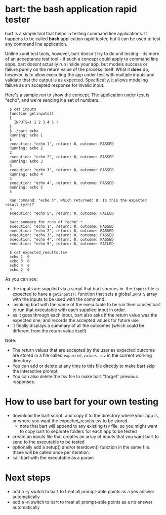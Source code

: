 bart: the bash application rapid tester
========================================

bart is a simple tool that helps in testing command line applications. It happens to be called __bash__ application rapid tester, but it can be used to test any command line application.

Unline xunit test tools, however, bart doesn't try to do unit testing - its more of an acceptance test tool - if such a concept could apply to command line apps. bart doesnt actually run inside your app, but models success or failure purely on the return value of the process itself. What it __does__ do, however, is to allow executing the app under test with multiple inputs and validate that the output is as expected. Specifically, it allows modeling failure as an accepted response for invalid input.

Here's a sample run to show the concept. The application under test is "echo", and we're sending it a set of numbers.

      $ cat inputs
      function getinputs()
      {
        INPUTS=( 1 2 3 4 5 )
      }
      $ ./bart echo
      Running: echo 1
      1
      execution: "echo 1", return: 0, outcome: PASSED
      Running: echo 2
      2
      execution: "echo 2", return: 0, outcome: PASSED
      Running: echo 3
      3
      execution: "echo 3", return: 0, outcome: PASSED
      Running: echo 4
      4
      execution: "echo 4", return: 0, outcome: PASSED
      Running: echo 5
      5
      
      Ran command: "echo 5", which returned: 0. Is this the expected result (y/n)?
      n
      execution: "echo 5", return: 0, outcome: FAILED
      
      bart summary for runs of "echo" :
      execution: "echo 1", return: 0, outcome: PASSED
      execution: "echo 2", return: 0, outcome: PASSED
      execution: "echo 3", return: 0, outcome: PASSED
      execution: "echo 4", return: 0, outcome: PASSED
      execution: "echo 5", return: 0, outcome: FAILED
      
      $ cat expected_results.tsv
      echo 1  0
      echo 3  0
      echo 4  0
      echo 2  0

As you can see:
- the inputs are supplied via a script that bart sources in. the `inputs` file is expected to have a `getinputs()` function that sets a global `INPUTS` array with the inputs to be used with the command.
- invoking bart with the name of the executable to be run then causes bart to run that executable with each supplied input in order.
- as it goes through each input, bart also asks if the return value was the expected one; and records the accepted values for future use
- it finally displays a summary of all the outcomes (which could be different from the return value itself)

Note:
- The return values that are accepted by the user as expected outcome are stored in a file called `expected_values.tsv` in the current working directory
- You can add or delete at any time to this file directly to make bart skip the interactive prompt
- You can also delete the tsv file to make bart "forget" previous responses.

How to use bart for your own testing
====================================
- download the bart script, and copy it to the directory where your app is, or where you want the expected_results.tsv to be stored.
  - note that bart will append to any existing tsv file, so you might want to copy bart to separate folders for each app to be tested
- create an inputs file that creates an array of inputs that you want bart to send to the executable to be tested
- optionally add a setup() and/or teardown() function in the same file. thsee will be called once per iteration.
- call bart with the executable as a param

Next steps
==========
- add a -y switch to bart to treat all prompt-able points as a yes answer automatically
- add a -n switch to bart to treat all prompt-able points as a no answer automatically
